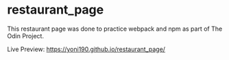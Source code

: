 # restaurant_page

This restaurant page was done to practice webpack and npm as part of The Odin Project.

Live Preview: https://yoni190.github.io/restaurant_page/